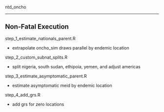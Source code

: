 ntd_oncho

------------
Non-Fatal Execution
------------

step_1_estimate_nationals_parent.R
- extrapolate oncho_sim draws parallel by endemic location

step_2_custom_subnat_splits.R
- split nigeria, south sudan, ethipoia, yemen, and adjust americas

step_3_estimate_asymptomatic_parent.R
- estimate asymptomatic meid by endemic location

step_4_add_grs.R
- add grs for zero locations